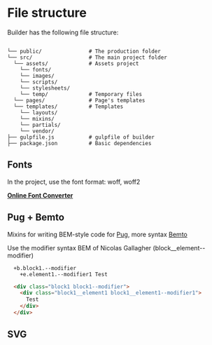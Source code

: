 # File structure

Builder has the following file structure:

```

└── public/               # The production folder
└── src/                  # The main project folder
  └── assets/             # Assets project
    └── fonts/
    └── images/
    └── scripts/
    └── stylesheets/
    └── temp/             # Temporary files
  └── pages/              # Page's templates
  └── templates/          # Templates
    └── layouts/
    └── mixins/
    └── partials/
    └── vendor/
├── gulpfile.js           # gulpfile of builder
├── package.json          # Basic dependencies

```

## Fonts

In the project, use the font format: woff, woff2

[**Online Font Converter**](https://onlinefontconverter.com/)
  
## Pug + Bemto
Mixins for writing BEM-style code for [Pug](https://pugjs.org/), more syntax [Bemto](https://github.com/kizu/bemto)

Use the modifier syntax BEM of Nicolas Gallagher (block__element--modifier)
```Pug
  +b.block1.--modifier
    +e.element1.--modifier1 Test
```

```HTML
  <div class="block1 block1--modifier">
    <div class="block1__element1 block1__element1--modifier1">
      Test
    </div>
  </div>
```

## SVG


